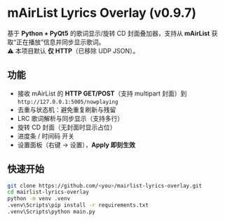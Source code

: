 # mAirList Lyrics Overlay (v0.9.7)

基于 **Python + PyQt5** 的歌词显示/旋转 CD 封面叠加器，支持从 **mAirList** 获取“正在播放”信息并同步显示歌词。  
⚠️ 本项目默认 **仅 HTTP**（已移除 UDP JSON）。

## 功能
- 接收 mAirList 的 **HTTP GET/POST**（支持 multipart 封面）到 `http://127.0.0.1:5005/nowplaying`
- 去重与状态机：避免重复刷新与残留
- LRC 歌词解析与同步显示（支持多行）
- 旋转 CD 封面（无封面时显示占位）
- 进度条 / 时间码 开关
- 设置面板（右键 → 设置），**Apply 即刻生效**

## 快速开始
```bash
git clone https://github.com/<you>/mairlist-lyrics-overlay.git
cd mairlist-lyrics-overlay
python -m venv .venv
.venv\Scripts\pip install -r requirements.txt
.venv\Scripts\python main.py
